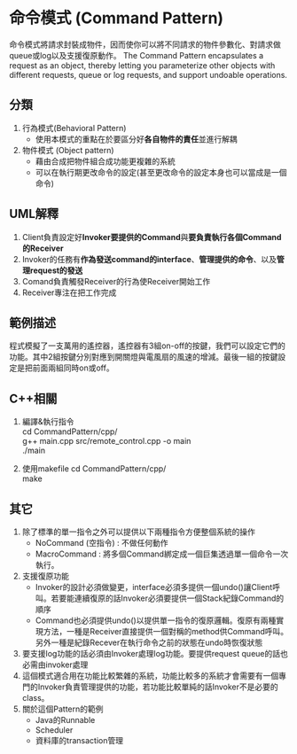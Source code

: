 # 命令模式 (Command Pattern)
命令模式將請求封裝成物件，因而使你可以將不同請求的物件參數化、對請求做queue或log以及支援復原動作。
The Command Pattern encapsulates a request as an object, thereby letting you parameterize other objects with different requests, queue or log requests, and support undoable operations.


## 分類
1. 行為模式(Behavioral Pattern)
   - 使用本模式的重點在於要區分好**各自物件的責任**並進行解耦
1. 物件模式 (Object pattern)
   - 藉由合成把物件組合成功能更複雜的系統
   - 可以在執行期更改命令的設定(甚至更改命令的設定本身也可以當成是一個命令)


## UML解釋
1. Client負責設定好**Invoker要提供的Command**與**要負責執行各個Command的Receiver**
1. Invoker的任務有**作為發送command的interface**、**管理提供的命令**、以及**管理request的發送**
1. Comand負責觸發Receiver的行為使Receiver開始工作
1. Receiver專注在把工作完成

## 範例描述
程式模擬了一支萬用的遙控器，遙控器有3組on-off的按鍵，我們可以設定它們的功能。其中2組按鍵分別對應到開關燈與電風扇的風速的增減。最後一組的按鍵設定是把前面兩組同時on或off。

## C++相關
1. 編譯&執行指令  
cd CommandPattern/cpp/  
g++ main.cpp src/remote_control.cpp -o main  
./main

2. 使用makefile
cd CommandPattern/cpp/  
make


## 其它
1. 除了標準的單一指令之外可以提供以下兩種指令方便整個系統的操作
   - NoCommand (空指令) : 不做任何動作
   - MacroCommand : 將多個Command綁定成一個巨集透過單一個命令一次執行。
1. 支援復原功能
   - Invoker的設計必須做變更，interface必須多提供一個undo()讓Client呼叫。若要能連續復原的話Invoker必須要提供一個Stack紀錄Command的順序
   - Command也必須提供undo()以提供單一指令的復原邏輯。復原有兩種實現方法，一種是Receiver直接提供一個對稱的method供Command呼叫。另外一種是紀錄Recever在執行命令之前的狀態在undo時恢復狀態
1. 要支援log功能的話必須由Invoker處理log功能。要提供request queue的話也必需由invoker處理
1. 這個模式適合用在功能比較繁雜的系統，功能比較多的系統才會需要有一個專門的Invoker負責管理提供的功能，若功能比較單純的話Invoker不是必要的class。
1. 關於這個Pattern的範例
   - Java的Runnable
   - Scheduler
   - 資料庫的transaction管理
